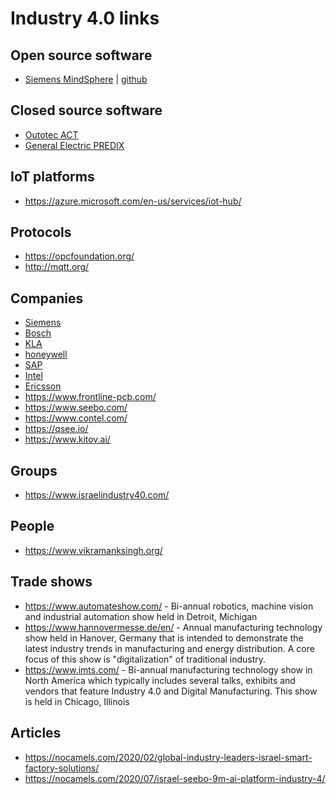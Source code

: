 # Industry 4.0 links

## Open source software
* [Siemens MindSphere](https://siemens.mindsphere.io/en) | [github](https://github.com/mindsphere)

## Closed source software
* [Outotec ACT](https://www.outotec.com/products-and-services/technologies/analyzers-and-automation/act-advanced-process-control/) <br>
* [General Electric PREDIX](https://www.predix.io/)

## IoT platforms
* https://azure.microsoft.com/en-us/services/iot-hub/<br>

## Protocols
* https://opcfoundation.org/<br>
* http://mqtt.org/<br>

## Companies
* [Siemens](https://new.siemens.com/global/en/products/automation.html)<br>
* [Bosch](https://www.bosch.com/products-and-services/connected-products-and-services/industry-4-0/)<br>
* [KLA](https://www.kla-tencor.com/solutions/ai)
* [honeywell](https://www.honeywell.com/en-us/industries/industrial-manufacturing)<br>
* [SAP](https://www.sap.com/israel/products/digital-supply-chain/industry-4-0.html)<br>
* [Intel](https://www.intel.com/content/www/us/en/internet-of-things/industrial-iot/overview.html)<br>
* [Ericsson](https://www.ericsson.com/en/ai-and-automation)<br>
* https://www.frontline-pcb.com/<br>
* https://www.seebo.com/<br>
* https://www.contel.com/<br>
* https://qsee.io/<br>
* https://www.kitov.ai/<br>

## Groups
* https://www.israelindustry40.com/<br>

## People
* https://www.vikramanksingh.org/<br>

## Trade shows
* https://www.automateshow.com/ - Bi-annual robotics, machine vision and industrial automation show held in Detroit, Michigan<br>
* https://www.hannovermesse.de/en/ - Annual manufacturing technology show held in Hanover, Germany that is intended to demonstrate the latest industry trends in manufacturing and energy distribution. A core focus of this show is "digitalization" of traditional industry.<br>
* https://www.imts.com/ - Bi-annual manufacturing technology show in North America which typically includes several talks, exhibits and vendors that feature Industry 4.0 and Digital Manufacturing. This show is held in Chicago, Illinois

## Articles
* https://nocamels.com/2020/02/global-industry-leaders-israel-smart-factory-solutions/<br>
* https://nocamels.com/2020/07/israel-seebo-9m-ai-platform-industry-4/<br>
